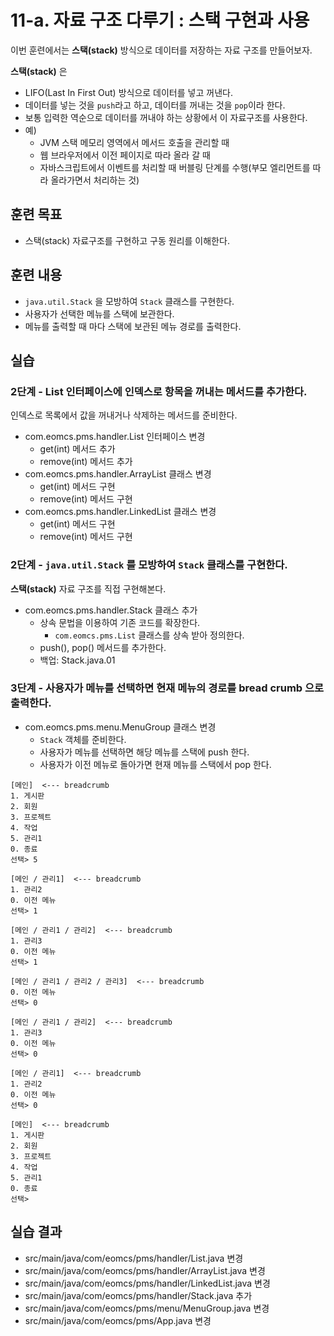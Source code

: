 # 11-a. 자료 구조 다루기 : 스택 구현과 사용

이번 훈련에서는 **스택(stack)** 방식으로 데이터를 저장하는 자료 구조를 만들어보자.

**스택(stack)** 은
- LIFO(Last In First Out) 방식으로 데이터를 넣고 꺼낸다.
- 데이터를 넣는 것을 `push`라고 하고, 데이터를 꺼내는 것을 `pop`이라 한다.
- 보통 입력한 역순으로 데이터를 꺼내야 하는 상황에서 이 자료구조를 사용한다.
- 예)
  - JVM 스택 메모리 영역에서 메서드 호출을 관리할 때
  - 웹 브라우저에서 이전 페이지로 따라 올라 갈 때
  - 자바스크립트에서 이벤트를 처리할 때 버블링 단계를 수행(부모 엘리먼트를 따라 올라가면서 처리하는 것)


## 훈련 목표

- 스택(stack) 자료구조를 구현하고 구동 원리를 이해한다.

## 훈련 내용

- `java.util.Stack` 을 모방하여 `Stack` 클래스를 구현한다.
- 사용자가 선택한 메뉴를 스택에 보관한다.
- 메뉴를 출력할 때 마다 스택에 보관된 메뉴 경로를 출력한다.

## 실습

### 2단계 - List 인터페이스에 인덱스로 항목을 꺼내는 메서드를 추가한다.

인덱스로 목록에서 값을 꺼내거나 삭제하는 메서드를 준비한다.

- com.eomcs.pms.handler.List 인터페이스 변경
  - get(int) 메서드 추가
  - remove(int) 메서드 추가
- com.eomcs.pms.handler.ArrayList 클래스 변경
  - get(int) 메서드 구현
  - remove(int) 메서드 구현
- com.eomcs.pms.handler.LinkedList 클래스 변경
  - get(int) 메서드 구현
  - remove(int) 메서드 구현


### 2단계 - `java.util.Stack` 를 모방하여 `Stack` 클래스를 구현한다.

**스택(stack)** 자료 구조를 직접 구현해본다.

- com.eomcs.pms.handler.Stack 클래스 추가
  - 상속 문법을 이용하여 기존 코드를 확장한다.
    - `com.eomcs.pms.List` 클래스를 상속 받아 정의한다.
  - push(), pop() 메서드를 추가한다.
  - 백업: Stack.java.01


### 3단계 - 사용자가 메뉴를 선택하면 현재 메뉴의 경로를 bread crumb 으로 출력한다.

- com.eomcs.pms.menu.MenuGroup 클래스 변경
  - `Stack` 객체를 준비한다.
  - 사용자가 메뉴를 선택하면 해당 메뉴를 스택에 push 한다.
  - 사용자가 이전 메뉴로 돌아가면 현재 메뉴를 스택에서 pop 한다.

```
[메인]  <--- breadcrumb
1. 게시판
2. 회원
3. 프로젝트
4. 작업
5. 관리1
0. 종료
선택> 5

[메인 / 관리1]  <--- breadcrumb
1. 관리2
0. 이전 메뉴
선택> 1

[메인 / 관리1 / 관리2]  <--- breadcrumb
1. 관리3
0. 이전 메뉴
선택> 1

[메인 / 관리1 / 관리2 / 관리3]  <--- breadcrumb
0. 이전 메뉴
선택> 0

[메인 / 관리1 / 관리2]  <--- breadcrumb
1. 관리3
0. 이전 메뉴
선택> 0

[메인 / 관리1]  <--- breadcrumb
1. 관리2
0. 이전 메뉴
선택> 0

[메인]  <--- breadcrumb
1. 게시판
2. 회원
3. 프로젝트
4. 작업
5. 관리1
0. 종료
선택> 

```

## 실습 결과

- src/main/java/com/eomcs/pms/handler/List.java 변경
- src/main/java/com/eomcs/pms/handler/ArrayList.java 변경
- src/main/java/com/eomcs/pms/handler/LinkedList.java 변경
- src/main/java/com/eomcs/pms/handler/Stack.java 추가
- src/main/java/com/eomcs/pms/menu/MenuGroup.java 변경
- src/main/java/com/eomcs/pms/App.java 변경
